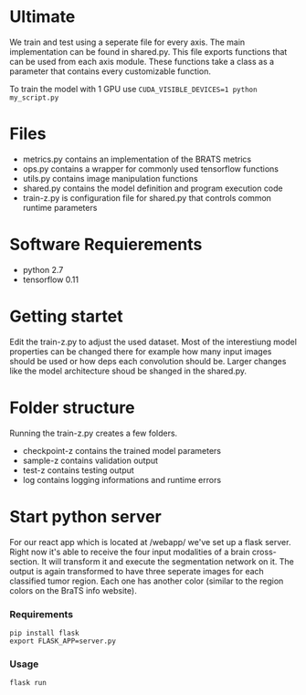 # Ultimate

We train and test using a seperate file for every axis. The main implementation can be found in shared.py. This file exports functions that can be used from each axis module. These functions take a class as a parameter that contains every customizable function.

To train the model with 1 GPU use `CUDA_VISIBLE_DEVICES=1 python my_script.py`

# Files

  - metrics.py contains an implementation of the BRATS metrics
  - ops.py contains a wrapper for commonly used tensorflow functions
  - utils.py contains image manipulation functions
  - shared.py contains the model definition and program execution code
  - train-z.py is configuration file for shared.py that controls common runtime parameters

# Software Requierements

  - python 2.7
  - tensorflow 0.11

# Getting startet

Edit the train-z.py to adjust the used dataset. Most of the interestiung model properties can be changed there for example how many input images should be used or how deps each convolution should be. Larger changes like the model architecture shoud be shanged in the shared.py.

# Folder structure

Running the train-z.py creates a few folders.

- checkpoint-z contains the trained model parameters
- sample-z contains validation output
- test-z contains testing output
- log contains logging informations and runtime errors


# Start python server

For our react app which is located at /webapp/ we've set up a flask server. Right
now it's able to receive the four input modalities of a brain cross-section. It will
transform it and execute the segmentation network on it. The output is again transformed
to have three seperate images for each classified tumor region. Each one has another color
(similar to the region colors on the BraTS info website).

### Requirements

`pip install flask`  
`export FLASK_APP=server.py`

### Usage
`flask run`
